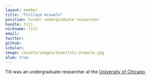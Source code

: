 ```yaml
---
layout: member
title: "Titilayo Arowolo"
position: Former undergraduate researcher
handle: titi
nickname: Titi
email: 
twitter: 
github: 
scholar: 
image: /assets/images/team/titi-arowolo.jpg
alum: true
---
```

Titi was an undergraduate researcher at the [University of Chicago][1].

[1]: http://www.uchicago.edu
